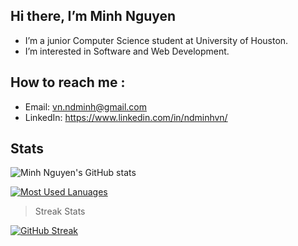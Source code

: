 ## Hi there, I’m Minh Nguyen
- I’m a junior Computer Science student at University of Houston.
- I’m interested in Software and Web Development.
## How to reach me :
- Email: vn.ndminh@gmail.com
- LinkedIn: https://www.linkedin.com/in/ndminhvn/
## Stats
![Minh Nguyen's GitHub stats](https://github-readme-stats.vercel.app/api?username=ndminhvn&hide=stars&count_private=trueshow_icons=true&theme=tokyonight&show_icons=true&count_private=true)

[![Most Used Lanuages](https://github-readme-stats.vercel.app/api/top-langs/?username=ndminhvn&langs_count=9&layout=compact&hide=makefile)](https://github.com/anuraghazra/github-readme-stats)
> Streak Stats

[![GitHub Streak](https://github-readme-streak-stats.herokuapp.com/?user=ndminhvn&theme=dark&hide_border=true)](https://git.io/streak-stats)

<!---
ndminhvn/ndminhvn is a ✨ special ✨ repository because its `README.md` (this file) appears on your GitHub profile.
You can click the Preview link to take a look at your changes.
--->
